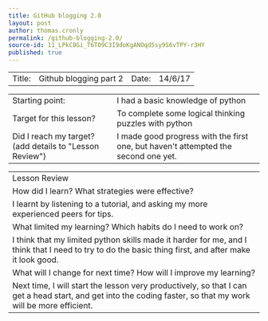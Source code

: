```yaml
---
title: GitHub blogging 2.0
layout: post
author: thomas.cronly
permalink: /github-blogging-2.0/
source-id: 11_LPkC8Gi_T6T09C3I9doKgANOqd5sy9S6vTPY-r3HY
published: true
---
```

<table>
  <tr>
    <td>Title:  </td>
    <td>Github blogging part 2</td>
    <td> Date:  </td>
    <td>14/6/17</td>
  </tr>
</table>


<table>
  <tr>
    <td>Starting point:</td>
    <td>I had a basic knowledge of python</td>
  </tr>
  <tr>
    <td>Target for this lesson?</td>
    <td>To complete some logical thinking puzzles with python</td>
  </tr>
  <tr>
    <td>Did I reach my target? 
(add details to "Lesson Review")</td>
    <td>I made good progress with the first one, but haven't attempted the second one yet.</td>
  </tr>
</table>


<table>
  <tr>
    <td>Lesson Review</td>
  </tr>
  <tr>
    <td>How did I learn? What strategies were effective? </td>
  </tr>
  <tr>
    <td>I learnt by listening to a tutorial, and asking my more experienced peers for tips.</td>
  </tr>
  <tr>
    <td>What limited my learning? Which habits do I need to work on? </td>
  </tr>
  <tr>
    <td>I think that my limited python skills made it harder for me, and I think that I need to try to do the basic thing first, and after make it look good.</td>
  </tr>
  <tr>
    <td>What will I change for next time? How will I improve my learning?</td>
  </tr>
  <tr>
    <td>Next time, I will start the lesson very productively, so that I can get a head start, and get into the coding faster, so that my work will be more efficient.</td>
  </tr>
</table>


